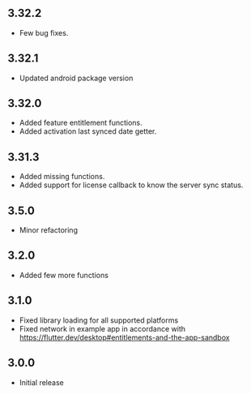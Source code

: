 ## 3.32.2
* Few bug fixes.

## 3.32.1
* Updated android package version

## 3.32.0
* Added feature entitlement functions.
* Added activation last synced date getter.

## 3.31.3
* Added missing functions.
* Added support for license callback to know the server sync status.

## 3.5.0
* Minor refactoring

## 3.2.0
* Added few more functions

## 3.1.0

* Fixed library loading for all supported platforms
* Fixed network in example app in accordance with https://flutter.dev/desktop#entitlements-and-the-app-sandbox




## 3.0.0

* Initial release
